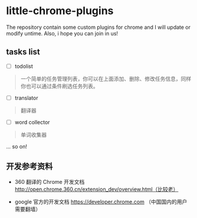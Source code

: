 # little-chrome-plugins

The repository contain some custom plugins for chrome and I will update or modify untime. Also, i hope you can join in us!

## tasks list

- [ ] todolist 

> 一个简单的任务管理列表，你可以在上面添加、删除、修改任务信息，同样你也可以通过条件刷选任务列表。

- [ ] translator

> 翻译器

- [ ] word collector

> 单词收集器

... so on!

## 开发参考资料

- 360 翻译的 Chrome 开发文档 http://open.chrome.360.cn/extension_dev/overview.html（比较老）

- google 官方的开发文档 https://developer.chrome.com （中国国内的用户需要翻墙）

 
